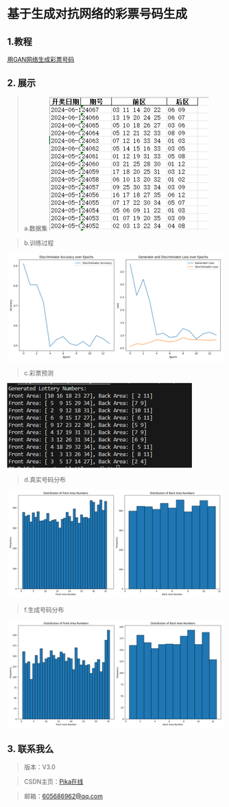 # 基于生成对抗网络的彩票号码生成

## 1.教程
[用GAN网络生成彩票号码](https://ephemeroptera.blog.csdn.net/article/details/139585310 "")


## 2. 展示

> a.数据集
![avatar](./img/dataset.png "这是鼠标悬停时显示的标题")


> b.训练过程

![avatar](./img/training_curves.png "这是鼠标悬停时显示的标题")

> c.彩票预测

![avatar](./img/result.png "这是鼠标悬停时显示的标题")


> d.真实号码分布

![avatar](./img/lotto_numbers_distribution.png "这是鼠标悬停时显示的标题")

> f.生成号码分布

![avatar](./img/lotto_numbers_distribution_predict.png "这是鼠标悬停时显示的标题")

## 3. 联系我么
> 版本：V3.0

> CSDN主页：[Pika在线](https://ephemeroptera.blog.csdn.net "")

> 邮箱：605686962@qq.com